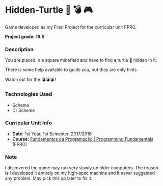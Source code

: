 # Hidden-Turtle :turtle: :bomb: :video_game:

Game developed as my Final Project for the curricular unit FPRO.

**Project grade: 19.5**

### Description
You are placed in a square minefield and have to find a turtle :turtle: hidden in it. 

There is some help available to guide you, but they are only hints.

Watch out for the :bomb::bomb::bomb: !

### Technologies Used
* Scheme
* Dr Scheme

### Curricular Unit Info
* **Date:** 1st Year, 1st Semester, 2017/2018
* **Course:** [Fundamentos da Programação | Programming Fundamentals
](https://sigarra.up.pt/feup/pt/ucurr_geral.ficha_uc_view?pv_ocorrencia_id=399878 "FPRO") (FPRO)

### Note
I discovered the game may run very slowly on older computers. The reason is I developed it entirely on my high-spec machine and it never suggested any problem. May pick this up later to fix it.
